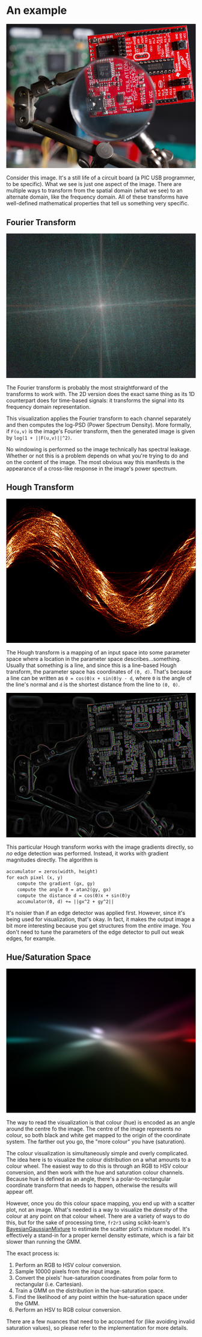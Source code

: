 # An example
![circuit](circuit-board/image.jpg)

Consider this image.  It's a still life of a circuit board (a PIC USB
programmer, to be specific).  What we see is just one aspect of the image.
There are multiple ways to transform from the spatial domain (what we see) to
an alternate domain, like the frequency domain.  All of these transforms have
well-defined mathematical properties that tell us something very specific.

## Fourier Transform
![circuit-fourier](circuit-board/fourier.jpg)

The Fourier transform is probably the most straightforward of the transforms to
work with.  The 2D version does the exact same thing as its 1D counterpart does
for time-based signals: it transforms the signal into its frequency domain
representation.

This visualization applies the Fourier transform to each channel separately and
then computes the log-PSD (Power Spectrum Density).  More formally, if
`F(u,v)` is the image's Fourier transform, then the generated image is given
by `log(1 + ||F(u,v)||^2)`.

No windowing is performed so the image technically has spectral leakage.
Whether or not this is a problem depends on what you're trying to do and on the
content of the image.  The most obvious way this manifests is the appearance of
a cross-like response in the image's power spectrum.

## Hough Transform
![circuit-hough](circuit-board/hough-0.jpg)

The Hough transform is a mapping of an input space into some parameter space
where a location in the parameter space describes...something.  Usually that
something is a line, and since this is a line-based Hough transform, the
parameter space has coordinates of `(Θ, d)`.  That's because a line can be
written as `0 = cos(Θ)x + sin(Θ)y - d`, where `Θ` is the angle of the line's
normal and `d` is the shortest distance from the line to `(0, 0)`.

![circuit-grad](circuit-board/hough-1.jpg)

This particular Hough transform works with the image gradients directly, so
*no* edge detection was performed.  Instead, it works with gradient magnitudes
directly.  The algorithm is
```
accumulator = zeros(width, height)
for each pixel (x, y)
    compute the gradient (gx, gy)
    compute the angle Θ = atan2(gy, gx)
    compute the distance d = cos(Θ)x + sin(Θ)y
    accumulator(Θ, d) += ||gx^2 + gy^2||
```
It's noisier than if an edge detector was applied first.  However, since it's
being used for visualization, that's okay.  In fact, it makes the output image
a bit more interesting because you get structures from the *entire* image. You
don't need to tune the parameters of the edge detector to pull out weak edges,
for example.

## Hue/Saturation Space
![circuit-colour](circuit-board/colour.jpg)

The way to read the visualization is that colour (hue) is encoded as an angle
around the centre fo the image.  The centre of the image represents *no* colour,
so both black and white get mapped to the origin of the coordinate system.  The
farther out you go, the "more colour" you have (saturation).

The colour visualization is simultaneously simple and overly complicated.  The
idea here is to visualize the colour distribution on a what amounts to a colour
wheel.  The easiest way to do this is through an RGB to HSV colour conversion,
and then work with the hue and saturation colour channels.  Because hue is
defined as an angle, there's a polar-to-rectangular coordinate transform that
needs to happen, otherwise the results will appear off.

However, once you do this colour space mapping, you end up with a scatter plot,
not an image.  What's needed is a way to visualize the *density* of the colour
at any point on that colour wheel.  There are a variety of ways to do this, but
for the sake of processing time, `fr2r3` using scikit-learn's [BayesianGaussianMixture](https://scikit-learn.org/stable/modules/generated/sklearn.mixture.BayesianGaussianMixture.html#sklearn.mixture.BayesianGaussianMixture)
to estimate the scatter plot's mixture model.  It's effectively a stand-in for
a proper kernel density estimate, which is a fair bit slower than running the
GMM.

The exact process is:

1. Perform an RGB to HSV colour conversion.
2. Sample 10000 pixels from the input image.
3. Convert the pixels' hue-saturation coordinates from polar form to
   rectangular (i.e. Cartesian).
4. Train a GMM on the distribution in the hue-saturation space.
5. Find the likelihood of any point within the hue-saturation space under the
   GMM.
6. Perform an HSV to RGB colour conversion.

There are a few nuances that need to be accounted for (like avoiding invalid
saturation values), so please refer to the implementation for more details.

